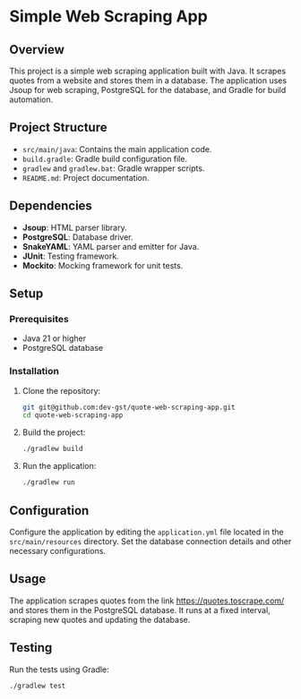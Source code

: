 # Simple Web Scraping App

## Overview

This project is a simple web scraping application built with Java. It scrapes quotes from a website and stores them in a database. The application uses Jsoup for web scraping, PostgreSQL for the database, and Gradle for build automation.

## Project Structure

- `src/main/java`: Contains the main application code.
- `build.gradle`: Gradle build configuration file.
- `gradlew` and `gradlew.bat`: Gradle wrapper scripts.
- `README.md`: Project documentation.

## Dependencies

- **Jsoup**: HTML parser library.
- **PostgreSQL**: Database driver.
- **SnakeYAML**: YAML parser and emitter for Java.
- **JUnit**: Testing framework.
- **Mockito**: Mocking framework for unit tests.

## Setup

### Prerequisites

- Java 21 or higher
- PostgreSQL database

### Installation

1. Clone the repository:
    ```sh
    git git@github.com:dev-gst/quote-web-scraping-app.git
    cd quote-web-scraping-app
    ```

2. Build the project:
    ```sh
    ./gradlew build
    ```

3. Run the application:
    ```sh
    ./gradlew run
    ```

## Configuration

Configure the application by editing the `application.yml` file located in the `src/main/resources` directory. Set the database connection details and other necessary configurations.

## Usage

The application scrapes quotes from the link https://quotes.toscrape.com/ and stores them in the PostgreSQL database. It runs at a fixed interval, scraping new quotes and updating the database.

## Testing

Run the tests using Gradle:
```sh
./gradlew test